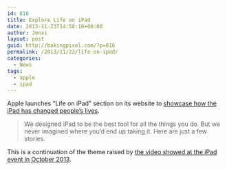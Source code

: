 ```yaml
---
id: 816
title: Explore Life on iPad
date: 2013-11-23T14:58:16+00:00
author: Jenxi
layout: post
guid: http://bakingpixel.com/?p=816
permalink: /2013/11/23/life-on-ipad/
categories:
  - News
tags:
  - apple
  - ipad
---
```

Apple launches “Life on iPad” section on its website to [showcase how the iPad has changed people’s lives](http://www.apple.com/ipad/life-on-ipad/).

> We designed iPad to be the best tool for all the things you do. But we never imagined where you’d end up taking it. Here are just a few stories. 

This is a continuation of the theme raised by [the video showed at the iPad event in October 2013](http://www.youtube.com/watch?v=B8Le9wvoY00).